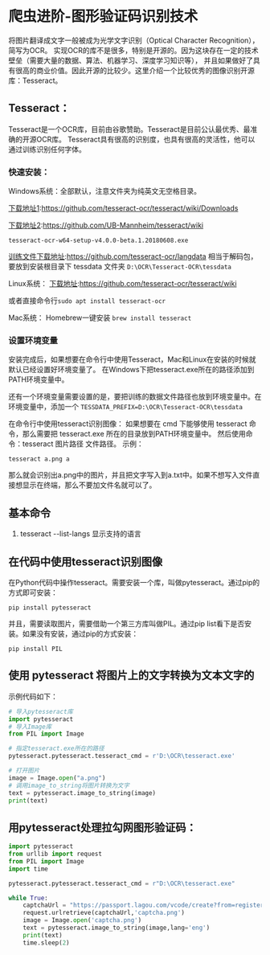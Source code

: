 # 爬虫进阶-图形验证码识别技术

将图片翻译成文字一般被成为光学文字识别（Optical Character Recognition），简写为OCR。
实现OCR的库不是很多，特别是开源的。因为这块存在一定的技术壁垒（需要大量的数据、算法、机器学习、深度学习知识等），
并且如果做好了具有很高的商业价值。因此开源的比较少。这里介绍一个比较优秀的图像识别开源库：Tesseract。

## Tesseract：

Tesseract是一个OCR库，目前由谷歌赞助。Tesseract是目前公认最优秀、最准确的开源OCR库。
Tesseract具有很高的识别度，也具有很高的灵活性，他可以通过训练识别任何字体。
   
### 快速安装：
Windows系统：全部默认，注意文件夹为纯英文无空格目录。

[下载地址1](https://github.com/tesseract-ocr/tesseract/wiki/Downloads):https://github.com/tesseract-ocr/tesseract/wiki/Downloads

[下载地址2](https://github.com/UB-Mannheim/tesseract/wiki):https://github.com/UB-Mannheim/tesseract/wiki

`tesseract-ocr-w64-setup-v4.0.0-beta.1.20180608.exe`

[训练文件下载地址](https://github.com/tesseract-ocr/langdata):https://github.com/tesseract-ocr/langdata
相当于解码包，要放到安装根目录下 tessdata 文件夹 `D:\OCR\Tesseract-OCR\tessdata`

Linux系统：
[下载地址](https://github.com/tesseract-ocr/tesseract/wiki):https://github.com/tesseract-ocr/tesseract/wiki

或者直接命令行`sudo apt install tesseract-ocr`

Mac系统：
Homebrew一键安装 `brew install tesseract`

### 设置环境变量

安装完成后，如果想要在命令行中使用Tesseract，Mac和Linux在安装的时候就默认已经设置好环境变量了。
在Windows下把tesseract.exe所在的路径添加到PATH环境变量中。

还有一个环境变量需要设置的是，要把训练的数据文件路径也放到环境变量中。在环境变量中，添加一个
`TESSDATA_PREFIX=D:\OCR\Tesseract-OCR\tessdata`

在命令行中使用tesseract识别图像：
如果想要在 cmd 下能够使用 tesseract 命令，那么需要把 tesseract.exe 所在的目录放到PATH环境变量中。
然后使用命令：tesseract 图片路径 文件路径。
示例：
```
tesseract a.png a
```
那么就会识别出a.png中的图片，并且把文字写入到a.txt中。如果不想写入文件直接想显示在终端，那么不要加文件名就可以了。

## 基本命令
1. tesseract --list-langs
显示支持的语言

## 在代码中使用tesseract识别图像
在Python代码中操作tesseract。需要安装一个库，叫做pytesseract。通过pip的方式即可安装：
```
pip install pytesseract
```

并且，需要读取图片，需要借助一个第三方库叫做PIL。通过pip list看下是否安装。如果没有安装，通过pip的方式安装：
```
pip install PIL
```

## 使用 pytesseract 将图片上的文字转换为文本文字的

示例代码如下：
```python
# 导入pytesseract库
import pytesseract
# 导入Image库
from PIL import Image

# 指定tesseract.exe所在的路径
pytesseract.pytesseract.tesseract_cmd = r'D:\OCR\tesseract.exe'

# 打开图片
image = Image.open("a.png")
# 调用image_to_string将图片转换为文字
text = pytesseract.image_to_string(image)
print(text)
```

## 用pytesseract处理拉勾网图形验证码：
```python
import pytesseract
from urllib import request
from PIL import Image
import time

pytesseract.pytesseract.tesseract_cmd = r"D:\OCR\tesseract.exe"

while True:
    captchaUrl = "https://passport.lagou.com/vcode/create?from=register&refresh=1513081451891"
    request.urlretrieve(captchaUrl,'captcha.png')
    image = Image.open('captcha.png')
    text = pytesseract.image_to_string(image,lang='eng')
    print(text)
    time.sleep(2)
```
